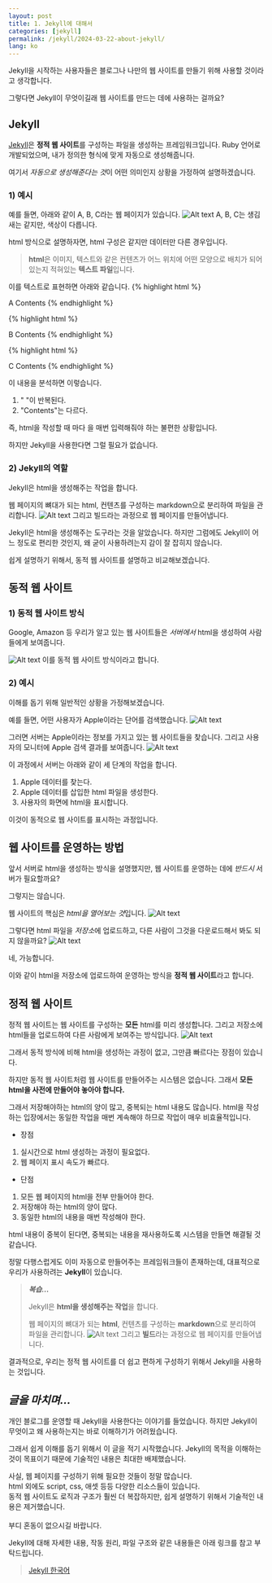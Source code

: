 ```yaml
---
layout: post
title: 1. Jekyll에 대해서
categories: [jekyll]
permalink: /jekyll/2024-03-22-about-jekyll/
lang: ko
---
```


Jekyll을 시작하는 사용자들은 블로그나 나만의 웹 사이트를 만들기 위해 사용할 것이라고 생각합니다.

그렇다면 Jekyll이 무엇이길래 웹 사이트를 만드는 데에 사용하는 걸까요?

## **Jekyll**
[Jekyll](https://jekyllrb.com)은 **정적 웹 사이트**를 구성하는 파일을 생성하는 프레임워크입니다.
Ruby 언어로 개발되었으며, 내가 정의한 형식에 맞게 자동으로 생성해줍니다.

여기서 *자동으로 생성해준다는 것*이 어떤 의미인지 상황을 가정하여 설명하겠습니다.

### 1) 예시
예를 들면, 아래와 같이 A, B, C라는 웹 페이지가 있습니다.
![Alt text](/assets/images/jekyll/image7.jpg)
A, B, C는 생김새는 같지만, 색상이 다릅니다.

html 방식으로 설명하자면, html 구성은 같지만 데이터만 다른 경우입니다.
> **html**은 이미지, 텍스트와 같은 컨텐츠가 어느 위치에 어떤 모양으로 배치가 되어있는지 적혀있는 **텍스트 파일**입니다.

이를 텍스트로 표현하면 아래와 같습니다.
{% highlight html %}
<html> A Contents </html>
{% endhighlight %}

{% highlight html %}
<html> B Contents </html>
{% endhighlight %}

{% highlight html %}
<html> C Contents </html>
{% endhighlight %}

이 내용을 분석하면 이렇습니다.
1. "<html> </html>"이 반복된다.
2. "Contents"는 다르다.

즉, html을 작성할 때 마다 <html> </html>을 매번 입력해줘야 하는 불편한 상황입니다.

하지만 Jekyll을 사용한다면 그럴 필요가 없습니다.

### 2) Jekyll의 역할
Jekyll은 html을 생성해주는 작업을 합니다.

웹 페이지의 뼈대가 되는 html, 컨텐츠를 구성하는 markdown으로 분리하여 파일을 관리합니다.
![Alt text](/assets/images/jekyll/image8.jpg)
그리고 빌드라는 과정으로 웹 페이지를 만들어냅니다.

Jekyll은 html을 생성해주는 도구라는 것을 알았습니다.
하지만 그럼에도 Jekyll이 어느 정도로 편리한 것인지, 왜 굳이 사용하려는지 감이 잘 잡히지 않습니다.

쉽게 설명하기 위해서, 동적 웹 사이트를 설명하고 비교해보겠습니다.

## **동적 웹 사이트**
### 1) 동적 웹 사이트 방식
Google, Amazon 등 우리가 알고 있는 웹 사이트들은 *서버에서* html을 생성하여 사람들에게 보여줍니다.

![Alt text](/assets/images/jekyll/image1.jpg)
이를 동적 웹 사이트 방식이라고 합니다.

### 2) 예시
이해를 돕기 위해 일반적인 상황을 가정해보겠습니다.

예를 들면, 어떤 사용자가 Apple이라는 단어를 검색했습니다.
![Alt text](/assets/images/jekyll/image2.jpg)

그러면 서버는 Apple이라는 정보를 가지고 있는 웹 사이트들을 찾습니다.
그리고 사용자의 모니터에 Apple 검색 결과를 보여줍니다.
![Alt text](/assets/images/jekyll/image3.jpg)

이 과정에서 서버는 아래와 같이 세 단계의 작업을 합니다.
1. Apple 데이터를 찾는다.
2. Apple 데이터를 삽입한 html 파일을 생성한다.
3. 사용자의 화면에 html을 표시합니다.

이것이 동적으로 웹 사이트를 표시하는 과정입니다.

## **웹 사이트를 운영하는 방법**
앞서 서버로 html을 생성하는 방식을 설명했지만, 웹 사이트를 운영하는 데에 *반드시* 서버가 필요할까요?

그렇지는 않습니다.

웹 사이트의 핵심은 *html을 열어보는 것*입니다.
![Alt text](/assets/images/jekyll/image4.jpg)

그렇다면 html 파일을 *저장소*에 업로드하고, 다른 사람이 그것을 다운로드해서 봐도 되지 않을까요?
![Alt text](/assets/images/jekyll/image5.jpg)

네, 가능합니다.

이와 같이 html을 저장소에 업로드하여 운영하는 방식을 **정적 웹 사이트**라고 합니다.

## **정적 웹 사이트**
정적 웹 사이트는 웹 사이트를 구성하는 **모든** html를 미리 생성합니다. 그리고 저장소에 html들을 업로드하여 다른 사람에게 보여주는 방식입니다.
![Alt text](/assets/images/jekyll/image6.jpg)

그래서 동적 방식에 비해 html을 생성하는 과정이 없고, 그만큼 빠르다는 장점이 있습니다.

하지만 동적 웹 사이트처럼 웹 사이트를 만들어주는 시스템은 없습니다.
그래서 **모든 html을 사전에 만들어야 놓아야 합니다.**

그래서 저장해야하는 html의 양이 많고, 중복되는 html 내용도 많습니다.
html을 작성하는 입장에서는 동일한 작업을 매번 계속해야 하므로 작업이 매우 비효율적입니다.

- 장점<br>
1) 실시간으로 html 생성하는 과정이 필요없다.<br>
2) 웹 페이지 표시 속도가 빠르다.<br>

- 단점<br>
1) 모든 웹 페이지의 html을 전부 만들어야 한다.<br>
2) 저장해야 하는 html의 양이 많다.<br>
3) 동일한 html의 내용을 매번 작성해야 한다.<br>

html 내용이 중복이 된다면, 중복되는 내용을 재사용하도록 시스템을 만들면 해결될 것 같습니다.

정말 다행스럽게도 이미 자동으로 만들어주는 프레임워크들이 존재하는데, 대표적으로 우리가 사용하려는 **Jekyll**이 있습니다.

> ***복습...***
>
> Jekyll은 **html을 생성해주는 작업**을 합니다.
>
> 웹 페이지의 뼈대가 되는 **html**, 컨텐츠를 구성하는 **markdown**으로 분리하여 파일을 관리합니다.
> ![Alt text](/assets/images/jekyll/image8.jpg)
> 그리고 **빌드**라는 과정으로 웹 페이지를 만들어냅니다.

결과적으로, 우리는 정적 웹 사이트를 더 쉽고 편하게 구성하기 위해서 Jekyll을 사용하는 것입니다.

## *글을 마치며...*
개인 블로그를 운영할 때 Jekyll을 사용한다는 이야기를 들었습니다.
하지만 Jekyll이 무엇이고 왜 사용하는지는 바로 이해하기가 어려웠습니다.

그래서 쉽게 이해를 돕기 위해서 이 글을 적기 시작했습니다.
Jekyll의 목적을 이해하는 것이 목표이기 때문에 기술적인 내용은 최대한 배제했습니다.

<div class="message">
사실, 웹 페이지를 구성하기 위해 필요한 것들이 정말 많습니다.<br>
html 외에도 script, css, 애셋 등등 다양한 리소스들이 있습니다.<br>
동적 웹 사이트도 로직과 구조가 훨씬 더 복잡하지만, 쉽게 설명하기 위해서 기술적인 내용은 제거했습니다.<br>
<br>
부디 혼동이 없으시길 바랍니다.
</div>

Jekyll에 대해 자세한 내용, 작동 원리, 파일 구조와 같은 내용들은 아래 링크를 참고 부탁드립니다.
> [Jekyll 한국어](https://jekyllrb-ko.github.io/)
